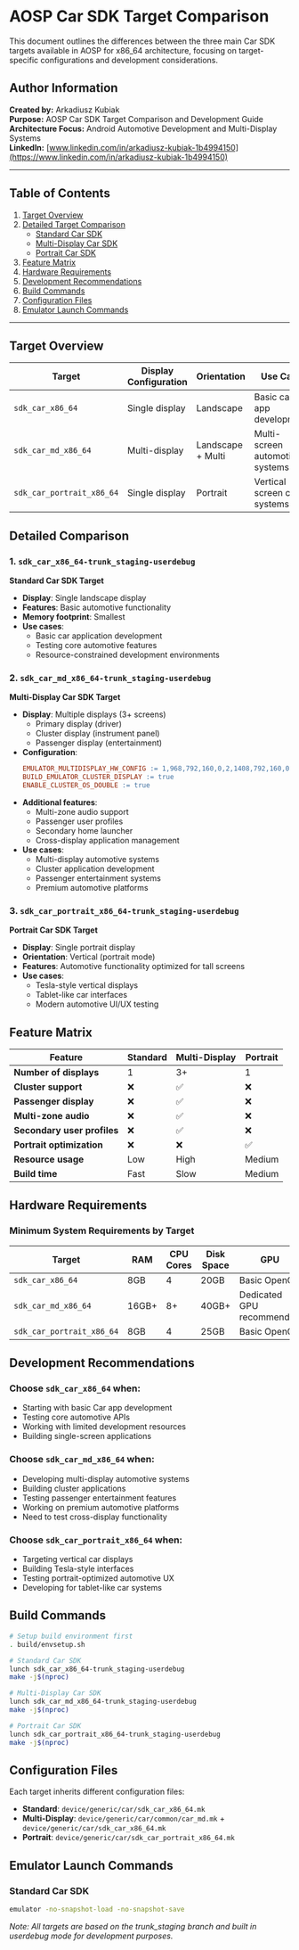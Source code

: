 # AOSP Car SDK Target Comparison

This document outlines the differences between the three main Car SDK targets available in AOSP for x86_64 architecture, focusing on target-specific configurations and development considerations.

## Author Information

**Created by:** Arkadiusz Kubiak  
**Purpose:** AOSP Car SDK Target Comparison and Development Guide  
**Architecture Focus:** Android Automotive Development and Multi-Display Systems  
**LinkedIn:** [www.linkedin.com/in/arkadiusz-kubiak-1b4994150](https://www.linkedin.com/in/arkadiusz-kubiak-1b4994150)

---

## Table of Contents
1. [Target Overview](#target-overview)
2. [Detailed Target Comparison](#detailed-comparison)
   - [Standard Car SDK](#1-sdk_car_x86_64-trunk_staging-userdebug)
   - [Multi-Display Car SDK](#2-sdk_car_md_x86_64-trunk_staging-userdebug)
   - [Portrait Car SDK](#3-sdk_car_portrait_x86_64-trunk_staging-userdebug)
3. [Feature Matrix](#feature-matrix)
4. [Hardware Requirements](#hardware-requirements)
5. [Development Recommendations](#development-recommendations)
6. [Build Commands](#build-commands)
7. [Configuration Files](#configuration-files)
8. [Emulator Launch Commands](#emulator-launch-commands)

---

## Target Overview

| Target | Display Configuration | Orientation | Use Case |
|--------|----------------------|-------------|----------|
| `sdk_car_x86_64` | Single display | Landscape | Basic car app development |
| `sdk_car_md_x86_64` | Multi-display | Landscape + Multi | Multi-screen automotive systems |
| `sdk_car_portrait_x86_64` | Single display | Portrait | Vertical screen car systems |

## Detailed Comparison

### 1. `sdk_car_x86_64-trunk_staging-userdebug`
**Standard Car SDK Target**

- **Display**: Single landscape display
- **Features**: Basic automotive functionality
- **Memory footprint**: Smallest
- **Use cases**:
  - Basic car application development
  - Testing core automotive features
  - Resource-constrained development environments

### 2. `sdk_car_md_x86_64-trunk_staging-userdebug`
**Multi-Display Car SDK Target**

- **Display**: Multiple displays (3+ screens)
  - Primary display (driver)
  - Cluster display (instrument panel)
  - Passenger display (entertainment)
- **Configuration**:
  ```makefile
  EMULATOR_MULTIDISPLAY_HW_CONFIG := 1,968,792,160,0,2,1408,792,160,0,3,1408,792,160,0
  BUILD_EMULATOR_CLUSTER_DISPLAY := true
  ENABLE_CLUSTER_OS_DOUBLE := true
  ```
- **Additional features**:
  - Multi-zone audio support
  - Passenger user profiles
  - Secondary home launcher
  - Cross-display application management
- **Use cases**:
  - Multi-display automotive systems
  - Cluster application development
  - Passenger entertainment systems
  - Premium automotive platforms

### 3. `sdk_car_portrait_x86_64-trunk_staging-userdebug`
**Portrait Car SDK Target**

- **Display**: Single portrait display
- **Orientation**: Vertical (portrait mode)
- **Features**: Automotive functionality optimized for tall screens
- **Use cases**:
  - Tesla-style vertical displays
  - Tablet-like car interfaces
  - Modern automotive UI/UX testing

## Feature Matrix

| Feature | Standard | Multi-Display | Portrait |
|---------|----------|---------------|----------|
| **Number of displays** | 1 | 3+ | 1 |
| **Cluster support** | ❌ | ✅ | ❌ |
| **Passenger display** | ❌ | ✅ | ❌ |
| **Multi-zone audio** | ❌ | ✅ | ❌ |
| **Secondary user profiles** | ❌ | ✅ | ❌ |
| **Portrait optimization** | ❌ | ❌ | ✅ |
| **Resource usage** | Low | High | Medium |
| **Build time** | Fast | Slow | Medium |

## Hardware Requirements

### Minimum System Requirements by Target

| Target | RAM | CPU Cores | Disk Space | GPU |
|--------|-----|-----------|------------|-----|
| `sdk_car_x86_64` | 8GB | 4 | 20GB | Basic OpenGL |
| `sdk_car_md_x86_64` | 16GB+ | 8+ | 40GB+ | Dedicated GPU recommended |
| `sdk_car_portrait_x86_64` | 8GB | 4 | 25GB | Basic OpenGL |

## Development Recommendations

### Choose `sdk_car_x86_64` when:
- Starting with basic Car app development
- Testing core automotive APIs
- Working with limited development resources
- Building single-screen applications

### Choose `sdk_car_md_x86_64` when:
- Developing multi-display automotive systems
- Building cluster applications
- Testing passenger entertainment features
- Working on premium automotive platforms
- Need to test cross-display functionality

### Choose `sdk_car_portrait_x86_64` when:
- Targeting vertical car displays
- Building Tesla-style interfaces
- Testing portrait-optimized automotive UX
- Developing for tablet-like car systems

## Build Commands

```bash
# Setup build environment first
. build/envsetup.sh

# Standard Car SDK
lunch sdk_car_x86_64-trunk_staging-userdebug
make -j$(nproc)

# Multi-Display Car SDK
lunch sdk_car_md_x86_64-trunk_staging-userdebug
make -j$(nproc)

# Portrait Car SDK  
lunch sdk_car_portrait_x86_64-trunk_staging-userdebug
make -j$(nproc)
```

## Configuration Files

Each target inherits different configuration files:

- **Standard**: `device/generic/car/sdk_car_x86_64.mk`
- **Multi-Display**: `device/generic/car/common/car_md.mk` + `device/generic/car/sdk_car_x86_64.mk`
- **Portrait**: `device/generic/car/sdk_car_portrait_x86_64.mk`

## Emulator Launch Commands

### Standard Car SDK
```bash
emulator -no-snapshot-load -no-snapshot-save
```

*Note: All targets are based on the trunk_staging branch and built in userdebug mode for development purposes.*
